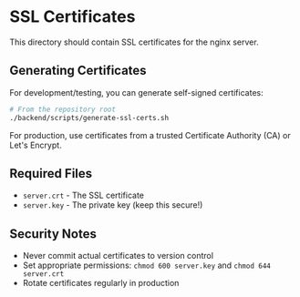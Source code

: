 # SSL Certificates

This directory should contain SSL certificates for the nginx server.

## Generating Certificates

For development/testing, you can generate self-signed certificates:

```bash
# From the repository root
./backend/scripts/generate-ssl-certs.sh
```

For production, use certificates from a trusted Certificate Authority (CA) or Let's Encrypt.

## Required Files

- `server.crt` - The SSL certificate
- `server.key` - The private key (keep this secure!)

## Security Notes

- Never commit actual certificates to version control
- Set appropriate permissions: `chmod 600 server.key` and `chmod 644 server.crt`
- Rotate certificates regularly in production
